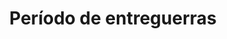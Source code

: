 ﻿---
title: "Período de entreguerras"
permalink: periodes_651.html
layout: periode
dataInici: 1918-11-11
dataFi: 1939-09-01
sidebar: periodes
pares:
  - 472:
    title: "1914-1945"
    dataInici: "(1914)"
    dataFi: "(1945)"

fills:
  - 793:
    title: "Guerra del Rif"
    dataInici: "(1911-06-08)"
    dataFi: "(1927-05-27)"

  - 652:
    title: "Años 20"
    dataInici: "(1918-11-11)"
    dataFi: "(1929-10-29)"

  - 1003:
    title: "Guerra de Independencia Turca"
    dataInici: "(1919-05-19)"
    dataFi: "(1922-10-11)"

  - 981:
    title: "Conflictos sino-soviéticos"
    dataInici: "(1929-07-22)"
    dataFi: "(1929-09-09)"

  - 653:
    title: "Gran Depresión"
    dataInici: "(1929-10-29)"
    dataFi: "(1939-09-01)"

  - 982:
    title: "Guerras fronterizas sino-soviéticas"
    dataInici: "(1932)"
    dataFi: "(1939)"

jocsPrincipals:
  - title: "Aeroplanes: Aviation Ascendant"
    bggId: 119337
    dataInici: 
    dataFi: 

jocsEscenaris:
  - title: "Origins of World War II"
    bggId: 2975
    dataInici: 
    dataFi: 

  - title: "Spies!"
    bggId: 1633
    dataInici: 1933
    dataFi: 1939

jocsEpoca:
jocsEpocaEscenaris:
---
